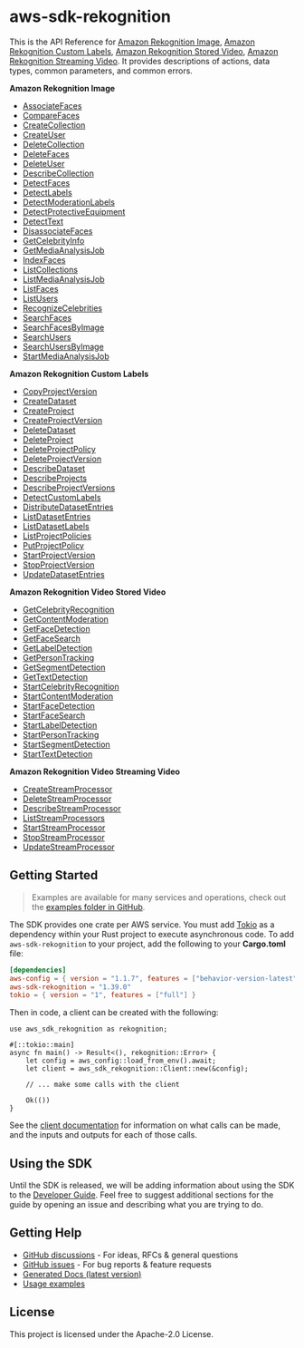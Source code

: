 # aws-sdk-rekognition

This is the API Reference for [Amazon Rekognition Image](https://docs.aws.amazon.com/rekognition/latest/dg/images.html), [Amazon Rekognition Custom Labels](https://docs.aws.amazon.com/rekognition/latest/customlabels-dg/what-is.html), [Amazon Rekognition Stored Video](https://docs.aws.amazon.com/rekognition/latest/dg/video.html), [Amazon Rekognition Streaming Video](https://docs.aws.amazon.com/rekognition/latest/dg/streaming-video.html). It provides descriptions of actions, data types, common parameters, and common errors.

__Amazon Rekognition Image__
  - [AssociateFaces](https://docs.aws.amazon.com/rekognition/latest/APIReference/API_AssociateFaces.html)
  - [CompareFaces](https://docs.aws.amazon.com/rekognition/latest/APIReference/API_CompareFaces.html)
  - [CreateCollection](https://docs.aws.amazon.com/rekognition/latest/APIReference/API_CreateCollection.html)
  - [CreateUser](https://docs.aws.amazon.com/rekognition/latest/APIReference/API_CreateUser.html)
  - [DeleteCollection](https://docs.aws.amazon.com/rekognition/latest/APIReference/API_DeleteCollection.html)
  - [DeleteFaces](https://docs.aws.amazon.com/rekognition/latest/APIReference/API_DeleteFaces.html)
  - [DeleteUser](https://docs.aws.amazon.com/rekognition/latest/APIReference/API_DeleteUser.html)
  - [DescribeCollection](https://docs.aws.amazon.com/rekognition/latest/APIReference/API_DescribeCollection.html)
  - [DetectFaces](https://docs.aws.amazon.com/rekognition/latest/APIReference/API_DetectFaces.html)
  - [DetectLabels](https://docs.aws.amazon.com/rekognition/latest/APIReference/API_DetectLabels.html)
  - [DetectModerationLabels](https://docs.aws.amazon.com/rekognition/latest/APIReference/API_DetectModerationLabels.html)
  - [DetectProtectiveEquipment](https://docs.aws.amazon.com/rekognition/latest/APIReference/API_DetectProtectiveEquipment.html)
  - [DetectText](https://docs.aws.amazon.com/rekognition/latest/APIReference/API_DetectText.html)
  - [DisassociateFaces](https://docs.aws.amazon.com/rekognition/latest/APIReference/API_DisassociateFaces.html)
  - [GetCelebrityInfo](https://docs.aws.amazon.com/rekognition/latest/APIReference/API_GetCelebrityInfo.html)
  - [GetMediaAnalysisJob](https://docs.aws.amazon.com/rekognition/latest/APIReference/API_GetMediaAnalysisJob.html)
  - [IndexFaces](https://docs.aws.amazon.com/rekognition/latest/APIReference/API_IndexFaces.html)
  - [ListCollections](https://docs.aws.amazon.com/rekognition/latest/APIReference/API_ListCollections.html)
  - [ListMediaAnalysisJob](https://docs.aws.amazon.com/rekognition/latest/APIReference/API_ListMediaAnalysisJob.html)
  - [ListFaces](https://docs.aws.amazon.com/rekognition/latest/APIReference/API_ListFaces.html)
  - [ListUsers](https://docs.aws.amazon.com/rekognition/latest/APIReference/API_ListFaces.html)
  - [RecognizeCelebrities](https://docs.aws.amazon.com/rekognition/latest/APIReference/API_RecognizeCelebrities.html)
  - [SearchFaces](https://docs.aws.amazon.com/rekognition/latest/APIReference/API_SearchFaces.html)
  - [SearchFacesByImage](https://docs.aws.amazon.com/rekognition/latest/APIReference/API_SearchFacesByImage.html)
  - [SearchUsers](https://docs.aws.amazon.com/rekognition/latest/APIReference/API_SearchUsers.html)
  - [SearchUsersByImage](https://docs.aws.amazon.com/rekognition/latest/APIReference/API_SearchUsersByImage.html)
  - [StartMediaAnalysisJob](https://docs.aws.amazon.com/rekognition/latest/APIReference/API_StartMediaAnalysisJob.html)

__Amazon Rekognition Custom Labels__
  - [CopyProjectVersion](https://docs.aws.amazon.com/rekognition/latest/APIReference/API_CopyProjectVersion.html)
  - [CreateDataset](https://docs.aws.amazon.com/rekognition/latest/APIReference/API_CreateDataset.html)
  - [CreateProject](https://docs.aws.amazon.com/rekognition/latest/APIReference/API_CreateProject.html)
  - [CreateProjectVersion](https://docs.aws.amazon.com/rekognition/latest/APIReference/API_CreateProjectVersion.html)
  - [DeleteDataset](https://docs.aws.amazon.com/rekognition/latest/APIReference/API_DeleteDataset.html)
  - [DeleteProject](https://docs.aws.amazon.com/rekognition/latest/APIReference/API_DeleteProject.html)
  - [DeleteProjectPolicy](https://docs.aws.amazon.com/rekognition/latest/APIReference/API_DeleteProjectPolicy.html)
  - [DeleteProjectVersion](https://docs.aws.amazon.com/rekognition/latest/APIReference/API_DeleteProjectVersion.html)
  - [DescribeDataset](https://docs.aws.amazon.com/rekognition/latest/APIReference/API_DescribeDataset.html)
  - [DescribeProjects](https://docs.aws.amazon.com/rekognition/latest/APIReference/API_DescribeProjects.html)
  - [DescribeProjectVersions](https://docs.aws.amazon.com/rekognition/latest/APIReference/API_DescribeProjectVersions.html)
  - [DetectCustomLabels](https://docs.aws.amazon.com/rekognition/latest/APIReference/API_DetectCustomLabels.html)
  - [DistributeDatasetEntries](https://docs.aws.amazon.com/rekognition/latest/APIReference/API_DistributeDatasetEntries.html)
  - [ListDatasetEntries](https://docs.aws.amazon.com/rekognition/latest/APIReference/API_ListDatasetEntries.html)
  - [ListDatasetLabels](https://docs.aws.amazon.com/rekognition/latest/APIReference/API_ListDatasetLabels.html)
  - [ListProjectPolicies](https://docs.aws.amazon.com/rekognition/latest/APIReference/API_ListProjectPolicies.html)
  - [PutProjectPolicy](https://docs.aws.amazon.com/rekognition/latest/APIReference/API_PutProjectPolicy.html)
  - [StartProjectVersion](https://docs.aws.amazon.com/rekognition/latest/APIReference/API_StartProjectVersion.html)
  - [StopProjectVersion](https://docs.aws.amazon.com/rekognition/latest/APIReference/API_StopProjectVersion.html)
  - [UpdateDatasetEntries](https://docs.aws.amazon.com/rekognition/latest/APIReference/API_UpdateDatasetEntries.html)

__Amazon Rekognition Video Stored Video__
  - [GetCelebrityRecognition](https://docs.aws.amazon.com/rekognition/latest/APIReference/API_GetCelebrityRecognition.html)
  - [GetContentModeration](https://docs.aws.amazon.com/rekognition/latest/APIReference/API_GetContentModeration.html)
  - [GetFaceDetection](https://docs.aws.amazon.com/rekognition/latest/APIReference/API_GetFaceDetection.html)
  - [GetFaceSearch](https://docs.aws.amazon.com/rekognition/latest/APIReference/API_GetFaceSearch.html)
  - [GetLabelDetection](https://docs.aws.amazon.com/rekognition/latest/APIReference/API_GetLabelDetection.html)
  - [GetPersonTracking](https://docs.aws.amazon.com/rekognition/latest/APIReference/API_GetPersonTracking.html)
  - [GetSegmentDetection](https://docs.aws.amazon.com/rekognition/latest/APIReference/API_GetSegmentDetection.html)
  - [GetTextDetection](https://docs.aws.amazon.com/rekognition/latest/APIReference/API_GetTextDetection.html)
  - [StartCelebrityRecognition](https://docs.aws.amazon.com/rekognition/latest/APIReference/API_StartCelebrityRecognition.html)
  - [StartContentModeration](https://docs.aws.amazon.com/rekognition/latest/APIReference/API_StartContentModeration.html)
  - [StartFaceDetection](https://docs.aws.amazon.com/rekognition/latest/APIReference/API_StartFaceDetection.html)
  - [StartFaceSearch](https://docs.aws.amazon.com/rekognition/latest/APIReference/API_StartFaceSearch.html)
  - [StartLabelDetection](https://docs.aws.amazon.com/rekognition/latest/APIReference/API_StartLabelDetection.html)
  - [StartPersonTracking](https://docs.aws.amazon.com/rekognition/latest/APIReference/API_StartPersonTracking.html)
  - [StartSegmentDetection](https://docs.aws.amazon.com/rekognition/latest/APIReference/API_StartSegmentDetection.html)
  - [StartTextDetection](https://docs.aws.amazon.com/rekognition/latest/APIReference/API_StartTextDetection.html)

__Amazon Rekognition Video Streaming Video__
  - [CreateStreamProcessor](https://docs.aws.amazon.com/rekognition/latest/APIReference/API_CreateStreamProcessor.html)
  - [DeleteStreamProcessor](https://docs.aws.amazon.com/rekognition/latest/APIReference/API_DeleteStreamProcessor.html)
  - [DescribeStreamProcessor](https://docs.aws.amazon.com/rekognition/latest/APIReference/API_DescribeStreamProcessor.html)
  - [ListStreamProcessors](https://docs.aws.amazon.com/rekognition/latest/APIReference/API_ListStreamProcessors.html)
  - [StartStreamProcessor](https://docs.aws.amazon.com/rekognition/latest/APIReference/API_StartStreamProcessor.html)
  - [StopStreamProcessor](https://docs.aws.amazon.com/rekognition/latest/APIReference/API_StopStreamProcessor.html)
  - [UpdateStreamProcessor](https://docs.aws.amazon.com/rekognition/latest/APIReference/API_UpdateStreamProcessor.html)

## Getting Started

> Examples are available for many services and operations, check out the
> [examples folder in GitHub](https://github.com/awslabs/aws-sdk-rust/tree/main/examples).

The SDK provides one crate per AWS service. You must add [Tokio](https://crates.io/crates/tokio)
as a dependency within your Rust project to execute asynchronous code. To add `aws-sdk-rekognition` to
your project, add the following to your **Cargo.toml** file:

```toml
[dependencies]
aws-config = { version = "1.1.7", features = ["behavior-version-latest"] }
aws-sdk-rekognition = "1.39.0"
tokio = { version = "1", features = ["full"] }
```

Then in code, a client can be created with the following:

```rust,no_run
use aws_sdk_rekognition as rekognition;

#[::tokio::main]
async fn main() -> Result<(), rekognition::Error> {
    let config = aws_config::load_from_env().await;
    let client = aws_sdk_rekognition::Client::new(&config);

    // ... make some calls with the client

    Ok(())
}
```

See the [client documentation](https://docs.rs/aws-sdk-rekognition/latest/aws_sdk_rekognition/client/struct.Client.html)
for information on what calls can be made, and the inputs and outputs for each of those calls.

## Using the SDK

Until the SDK is released, we will be adding information about using the SDK to the
[Developer Guide](https://docs.aws.amazon.com/sdk-for-rust/latest/dg/welcome.html). Feel free to suggest
additional sections for the guide by opening an issue and describing what you are trying to do.

## Getting Help

* [GitHub discussions](https://github.com/awslabs/aws-sdk-rust/discussions) - For ideas, RFCs & general questions
* [GitHub issues](https://github.com/awslabs/aws-sdk-rust/issues/new/choose) - For bug reports & feature requests
* [Generated Docs (latest version)](https://awslabs.github.io/aws-sdk-rust/)
* [Usage examples](https://github.com/awslabs/aws-sdk-rust/tree/main/examples)

## License

This project is licensed under the Apache-2.0 License.

